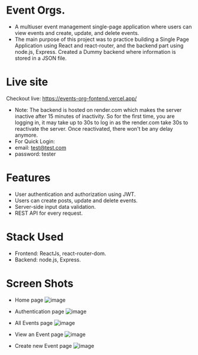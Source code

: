 # Event Orgs.
- A multiuser event management single-page application where users can view events and create, update, and delete events.
- The main purpose of this project was to practice building a Single Page Application using React and react-router, and the backend part using node.js, Express. Created a Dummy backend where information is stored in a JSON file.

# Live site
Checkout live: https://events-org-fontend.vercel.app/
- Note: The backend is hosted on render.com which makes the server inactive after 15 minutes of inactivity. So for the
  first time, you are logging in, it may take up to 30s to log in as the render.com take 30s to reactivate the server. 
  Once reactivated, there won't be any delay anymore.
- For Quick Login:
- email: test@test.com
- password: tester

# Features
- User authentication and authorization using JWT.
- Users can create posts, update and delete events.
- Server-side input data validation.
- REST API for every request.

# Stack Used
- Frontend: ReactJs, react-router-dom.
- Backend: node.js, Express.
  
# Screen Shots
- Home page
  ![image](https://github.com/sadman59m/events-org-fontend/assets/79523082/f21e6404-7e48-46f0-b34a-f289e801b2e4)

- Authentication page
  ![image](https://github.com/sadman59m/events-org-fontend/assets/79523082/70942d49-d7d8-4def-bb63-f0d973be41c6)

- All Events page
  ![image](https://github.com/sadman59m/events-org-fontend/assets/79523082/a8767f5e-6612-4a67-b538-e524e929a184)

- View an Event page
 ![image](https://github.com/sadman59m/events-org-fontend/assets/79523082/aaaff2f6-7dc8-4da9-912d-9128f2b16302)

- Create new Event page
  ![image](https://github.com/sadman59m/events-org-fontend/assets/79523082/f99269da-0742-4aa8-beb0-c376c1f587c8)




